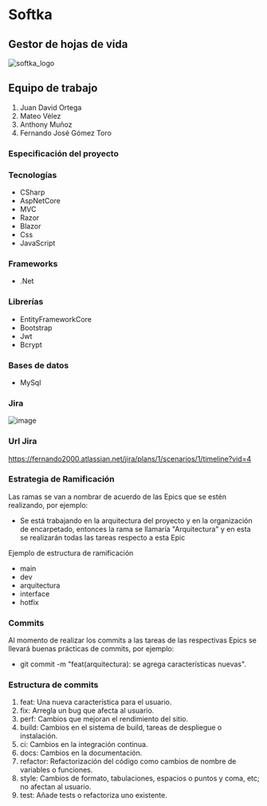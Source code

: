 # Softka
## Gestor de hojas de vida
![softka_logo](https://github.com/Softkaa/Softka/assets/141048801/4d73158d-56e6-4f33-8689-172cbe4936ee)


## Equipo de trabajo
1. Juan David Ortega
2. Mateo Vélez
3. Anthony Muñoz
4. Fernando José Gómez Toro


### Especificación del proyecto

### Tecnologías
- CSharp
- AspNetCore
- MVC
- Razor
- Blazor
- Css
- JavaScript

### Frameworks
- .Net

### Librerías
- EntityFrameworkCore
- Bootstrap
- Jwt
- Bcrypt

### Bases de datos
- MySql

### Jira
![image](https://github.com/Softkaa/Softka/assets/141048801/a209542a-5fda-4dd5-91b3-c0230d3f3e30)

### Url Jira
https://fernando2000.atlassian.net/jira/plans/1/scenarios/1/timeline?vid=4

### Estrategia de Ramificación

Las ramas se van a nombrar de acuerdo de las Epics que se estén realizando, por ejemplo:
- Se está trabajando en la arquitectura del proyecto y en la organización de encarpetado, entonces la rama se llamaría "Arquitectura" y en esta se realizarán todas las tareas respecto a esta Epic

Ejemplo de estructura de ramificación
- main
- dev
- arquitectura
- interface
- hotfix

### Commits
Al momento de realizar los commits a las tareas de las respectivas Epics se llevará buenas prácticas de commits, por ejemplo:

- git commit -m "feat(arquitectura): se agrega características nuevas".

### Estructura de commits

1. feat: Una nueva característica para el usuario.
2. fix: Arregla un bug que afecta al usuario.
3. perf: Cambios que mejoran el rendimiento del sitio.
4. build: Cambios en el sistema de build, tareas de despliegue o instalación.
5. ci: Cambios en la integración continua.
6. docs: Cambios en la documentación.
7. refactor: Refactorización del código como cambios de nombre de variables o funciones.
8. style: Cambios de formato, tabulaciones, espacios o puntos y coma, etc; no afectan al usuario.
9. test: Añade tests o refactoriza uno existente.

